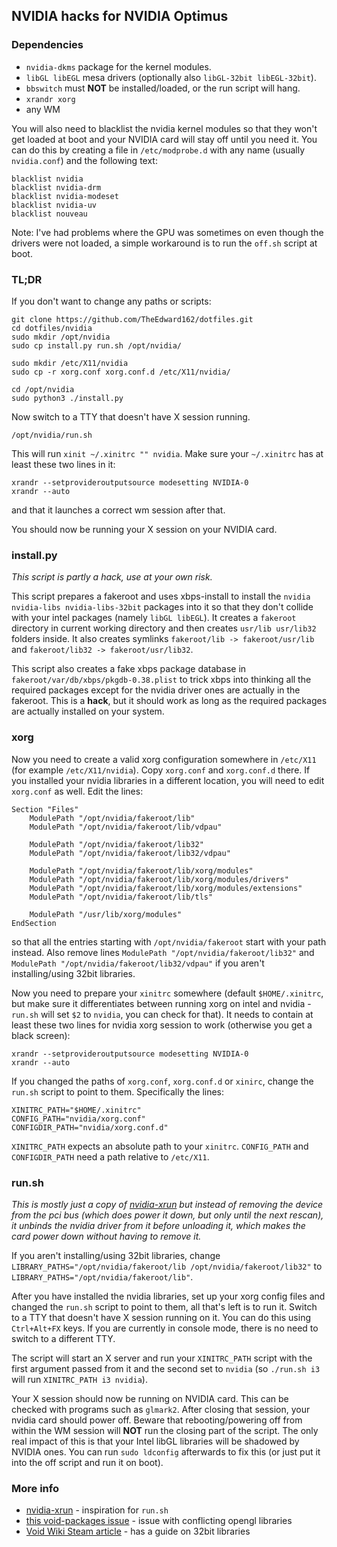## NVIDIA hacks for NVIDIA Optimus

### Dependencies
* `nvidia-dkms` package for the kernel modules.
* `libGL libEGL` mesa drivers (optionally also `libGL-32bit libEGL-32bit`).
* `bbswitch` must **NOT** be installed/loaded, or the run script will hang.
* `xrandr xorg`
* any WM

You will also need to blacklist the nvidia kernel modules so that they won't get loaded at boot and your NVIDIA card will stay off until you need it. You can do this by creating a file in `/etc/modprobe.d` with any name (usually `nvidia.conf`) and the following text:
```
blacklist nvidia
blacklist nvidia-drm
blacklist nvidia-modeset
blacklist nvidia-uv
blacklist nouveau
```

Note: I've had problems where the GPU was sometimes on even though the drivers were not loaded, a simple workaround is to run the `off.sh` script at boot.

### TL;DR
If you don't want to change any paths or scripts:
```
git clone https://github.com/TheEdward162/dotfiles.git
cd dotfiles/nvidia
sudo mkdir /opt/nvidia
sudo cp install.py run.sh /opt/nvidia/

sudo mkdir /etc/X11/nvidia
sudo cp -r xorg.conf xorg.conf.d /etc/X11/nvidia/

cd /opt/nvidia
sudo python3 ./install.py
```
Now switch to a TTY that doesn't have X session running.
```
/opt/nvidia/run.sh
```
This will run `xinit ~/.xinitrc "" nvidia`. Make sure your `~/.xinitrc` has at least these two lines in it:
```
xrandr --setprovideroutputsource modesetting NVIDIA-0
xrandr --auto
```
and that it launches a correct wm session after that.

You should now be running your X session on your NVIDIA card.

### install.py
*This script is partly a hack, use at your own risk.*

This script prepares a fakeroot and uses xbps-install to install the `nvidia nvidia-libs nvidia-libs-32bit` packages into it so that they don't collide with your intel packages (namely `libGL libEGL`). It creates a `fakeroot` directory in current working directory and then creates `usr/lib usr/lib32` folders inside. It also creates symlinks `fakeroot/lib -> fakeroot/usr/lib` and `fakeroot/lib32 -> fakeroot/usr/lib32`.

This script also creates a fake xbps package database in `fakeroot/var/db/xbps/pkgdb-0.38.plist` to trick xbps into thinking all the required packages except for the nvidia driver ones are actually in the fakeroot. This is a **hack**, but it should work as long as the required packages are actually installed on your system.

### xorg
Now you need to create a valid xorg configuration somewhere in `/etc/X11` (for example `/etc/X11/nvidia`). Copy `xorg.conf` and `xorg.conf.d` there. If you installed your nvidia libraries in a different location, you will need to edit `xorg.conf` as well. Edit the lines:
```
Section "Files"
	ModulePath "/opt/nvidia/fakeroot/lib"
	ModulePath "/opt/nvidia/fakeroot/lib/vdpau"
  
	ModulePath "/opt/nvidia/fakeroot/lib32"
	ModulePath "/opt/nvidia/fakeroot/lib32/vdpau"
  
	ModulePath "/opt/nvidia/fakeroot/lib/xorg/modules"
	ModulePath "/opt/nvidia/fakeroot/lib/xorg/modules/drivers"
	ModulePath "/opt/nvidia/fakeroot/lib/xorg/modules/extensions"
	ModulePath "/opt/nvidia/fakeroot/lib/tls"

	ModulePath "/usr/lib/xorg/modules"
EndSection
```
so that all the entries starting with `/opt/nvidia/fakeroot` start with your path instead. Also remove lines `ModulePath "/opt/nvidia/fakeroot/lib32"` and `ModulePath "/opt/nvidia/fakeroot/lib32/vdpau"` if you aren't installing/using 32bit libraries.

Now you need to prepare your `xinitrc` somewhere (default `$HOME/.xinitrc`, but make sure it differentiates between running xorg on intel and nvidia - `run.sh` will set `$2` to `nvidia`, you can check for that). It needs to contain at least these two lines for nvidia xorg session to work (otherwise you get a black screen):
```
xrandr --setprovideroutputsource modesetting NVIDIA-0
xrandr --auto
```

If you changed the paths of `xorg.conf`, `xorg.conf.d` or `xinirc`, change the `run.sh` script to point to them. Specifically the lines:
```
XINITRC_PATH="$HOME/.xinitrc"
CONFIG_PATH="nvidia/xorg.conf"
CONFIGDIR_PATH="nvidia/xorg.conf.d"
```
`XINITRC_PATH` expects an absolute path to your `xinitrc`. `CONFIG_PATH` and `CONFIGDIR_PATH` need a path relative to `/etc/X11`.

### run.sh
*This is mostly just a copy of [nvidia-xrun](https://github.com/Witko/nvidia-xrun) but instead of removing the device from the pci bus (which does power it down, but only until the next rescan), it unbinds the nvidia driver from it before unloading it, which makes the card power down without having to remove it.*

If you aren't installing/using 32bit libraries, change `LIBRARY_PATHS="/opt/nvidia/fakeroot/lib /opt/nvidia/fakeroot/lib32"` to `LIBRARY_PATHS="/opt/nvidia/fakeroot/lib"`.

After you have installed the nvidia libraries, set up your xorg config files and changed the `run.sh` script to point to them, all that's left is to run it. Switch to a TTY that doesn't have X session running on it. You can do this using `Ctrl+Alt+FX` keys. If you are currently in console mode, there is no need to switch to a different TTY.

The script will start an X server and run your `XINITRC_PATH` script with the first argument passed from it and the second set to `nvidia` (so `./run.sh i3` will run `XINITRC_PATH i3 nvidia`).

Your X session should now be running on NVIDIA card. This can be checked with programs such as `glmark2`. After closing that session, your nvidia card should power off. Beware that rebooting/powering off from within the WM session will **NOT** run the closing part of the script. The only real impact of this is that your Intel libGL libraries will be shadowed by NVIDIA ones. You can run `sudo ldconfig` afterwards to fix this (or just put it into the off script and run it on boot).

### More info
* [nvidia-xrun](https://github.com/Witko/nvidia-xrun) - inspiration for `run.sh`
* [this void-packages issue](https://github.com/voidlinux/void-packages/issues/5863) - issue with conflicting opengl libraries
* [Void Wiki Steam article](https://wiki.voidlinux.org/Steam) - has a guide on 32bit libraries
